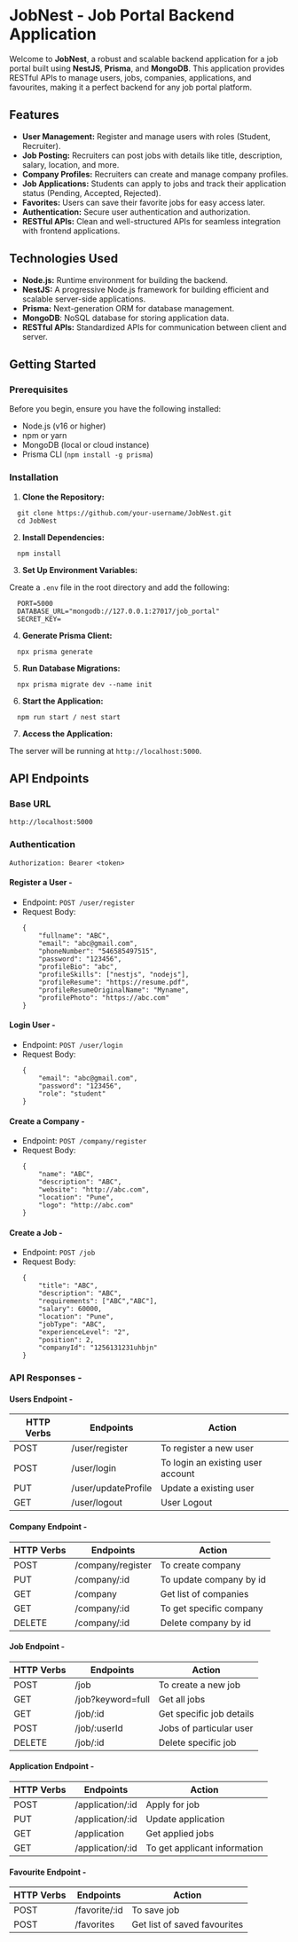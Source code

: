 # JobNest - Job Portal Backend Application

Welcome to **JobNest**, a robust and scalable backend application for a job portal built using **NestJS**, **Prisma**, and **MongoDB**. This application provides RESTful APIs to manage users, jobs, companies, applications, and favourites, making it a perfect backend for any job portal platform.

## Features
- **User Management:** Register and manage users with roles (Student, Recruiter).
- **Job Posting:** Recruiters can post jobs with details like title, description, salary, location, and more.
- **Company Profiles:** Recruiters can create and manage company profiles.
- **Job Applications:** Students can apply to jobs and track their application status (Pending, Accepted, Rejected).
- **Favorites:** Users can save their favorite jobs for easy access later.
- **Authentication:** Secure user authentication and authorization.
- **RESTful APIs:** Clean and well-structured APIs for seamless integration with frontend applications.

## Technologies Used
- **Node.js:** Runtime environment for building the backend.
- **NestJS:** A progressive Node.js framework for building efficient and scalable server-side applications.
- **Prisma:** Next-generation ORM for database management.
- **MongoDB**: NoSQL database for storing application data.
- **RESTful APIs:** Standardized APIs for communication between client and server.

## Getting Started

### Prerequisites

Before you begin, ensure you have the following installed:

- Node.js (v16 or higher)
- npm or yarn
- MongoDB (local or cloud instance)
- Prisma CLI (`npm install -g prisma`)

### Installation
1. **Clone the Repository:**
```
  git clone https://github.com/your-username/JobNest.git
  cd JobNest
```

2. **Install Dependencies:**
```
  npm install
```

3. **Set Up Environment Variables:**

Create a `.env` file in the root directory and add the following:
```
  PORT=5000
  DATABASE_URL="mongodb://127.0.0.1:27017/job_portal"
  SECRET_KEY=
```

4. **Generate Prisma Client:**
```
  npx prisma generate
```

5. **Run Database Migrations:**
```
  npx prisma migrate dev --name init
```

6. **Start the Application:**
```
  npm run start / nest start
```

7. **Access the Application:**

The server will be running at `http://localhost:5000`.

## API Endpoints
### Base URL
  ```
  http://localhost:5000
  ```
### Authentication
  ```
  Authorization: Bearer <token>
  ```


#### Register a User -
- Endpoint: `POST /user/register`
- Request Body:
  ```
  {
      "fullname": "ABC",
      "email": "abc@gmail.com",
      "phoneNumber": "546585497515",
      "password": "123456",
      "profileBio": "abc",
      "profileSkills": ["nestjs", "nodejs"],
      "profileResume": "https://resume.pdf",
      "profileResumeOriginalName": "Myname",
      "profilePhoto": "https://abc.com"
  }
  ```

#### Login User -
- Endpoint: `POST /user/login`
- Request Body:
  ```
  {
      "email": "abc@gmail.com",
      "password": "123456",
      "role": "student"
  }
  ```

#### Create a Company -
- Endpoint: `POST /company/register`
- Request Body:
  ```
  {
      "name": "ABC",
      "description": "ABC",
      "website": "http://abc.com",
      "location": "Pune",
      "logo": "http://abc.com"
  }
  ```

#### Create a Job -
- Endpoint: `POST /job`
- Request Body:
  ```
  {
      "title": "ABC",
      "description": "ABC",
      "requirements": ["ABC","ABC"],
      "salary": 60000,
      "location": "Pune",
      "jobType": "ABC",
      "experienceLevel": "2",
      "position": 2,
      "companyId": "1256131231uhbjn"
  }
  ```

### API Responses - 
#### **Users Endpoint -**

| HTTP Verbs | Endpoints           | Action                            |
| ---------- | ------------------- | --------------------------------- |
| POST       | /user/register      | To register a new user            |
| POST       | /user/login         | To login an existing user account |
| PUT        | /user/updateProfile | Update a existing user            |
| GET        | /user/logout        | User Logout                       |

#### **Company Endpoint -**
| HTTP Verbs | Endpoints         | Action                  |
| ---------- | ----------------- | ----------------------- |
| POST       | /company/register | To create company       |
| PUT        | /company/:id      | To update company by id |
| GET        | /company          | Get list of companies   |
| GET        | /company/:id      | To get specific company |
| DELETE     | /company/:id      | Delete company by id    |

#### **Job Endpoint -**
| HTTP Verbs | Endpoints         | Action                   |
| ---------- | ----------------- | ------------------------ |
| POST       | /job              | To create a new job      |
| GET        | /job?keyword=full | Get all jobs             |
| GET        | /job/:id          | Get specific job details |
| POST       | /job/:userId      | Jobs of particular user  |
| DELETE     | /job/:id          | Delete specific job      |

#### **Application Endpoint -**
| HTTP Verbs | Endpoints        | Action                       |
| ---------- | ---------------- | ---------------------------- |
| POST       | /application/:id | Apply for job                |
| PUT        | /application/:id | Update application           |
| GET        | /application     | Get applied jobs             |
| GET        | /application/:id | To get applicant information |

#### **Favourite Endpoint -**
| HTTP Verbs | Endpoints     | Action                 |
| ---------- | ------------- | ---------------------- |
| POST       | /favorite/:id | To save job            |
| POST       | /favorites    | Get list of saved favourites |
